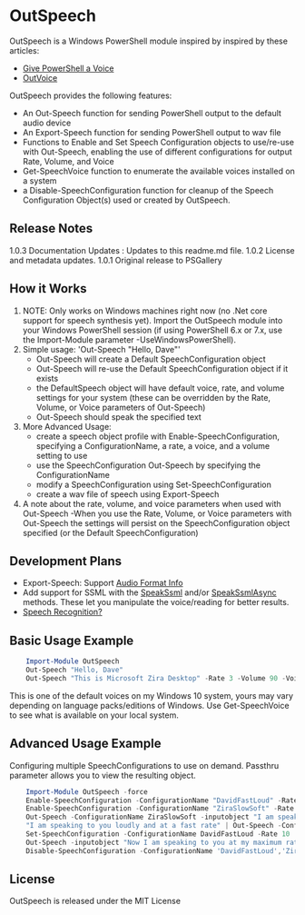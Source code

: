 # OutSpeech

OutSpeech is a Windows PowerShell module inspired by inspired by these articles:

- [Give PowerShell a Voice](https://learn-powershell.net/2013/12/04/give-powershell-a-voice-using-the-speechsynthesizer-class/)
- [OutVoice](https://gallery.technet.microsoft.com/scriptcenter/Out-Voice-1be16d5e)

OutSpeech provides the following features:

- An Out-Speech function for sending PowerShell output to the default audio device
- An Export-Speech function for sending PowerShell output to wav file
- Functions to Enable and Set Speech Configuration objects to use/re-use with Out-Speech, enabling the use of different configurations for output Rate, Volume, and Voice
- Get-SpeechVoice function to enumerate the available voices installed on a system
- a Disable-SpeechConfiguration function for cleanup of the Speech Configuration Object(s) used or created by OutSpeech.

## Release Notes

1.0.3 Documentation Updates : Updates to this readme.md file.
1.0.2 License and metadata updates.
1.0.1 Original release to PSGallery

## How it Works

1. NOTE: Only works on Windows machines right now (no .Net core support for speech synthesis yet).  Import the OutSpeech module into your Windows PowerShell session (if using PowerShell 6.x or 7.x, use the Import-Module parameter -UseWindowsPowerShell).
2. Simple usage: 'Out-Speech "Hello, Dave"'
   - Out-Speech will create a Default SpeechConfiguration object
   - Out-Speech will re-use the Default SpeechConfiguration object if it exists
   - the DefaultSpeech object will have default voice, rate, and volume settings for your system (these can be overridden by the Rate, Volume, or Voice parameters of Out-Speech)
   - Out-Speech should speak the specified text
3. More Advanced Usage:
   - create a speech object profile with Enable-SpeechConfiguration, specifying a ConfigurationName, a rate, a voice, and a volume setting to use
   - use the SpeechConfiguration Out-Speech by specifying the ConfigurationName
   - modify a SpeechConfiguration using Set-SpeechConfiguration
   - create a wav file of speech using Export-Speech
4. A note about the rate, volume, and voice parameters when used with Out-Speech
    -When you use the Rate, Volume, or Voice parameters with Out-Speech the settings will persist on the SpeechConfiguration object specified (or the Default SpeechConfiguration)

## Development Plans

- Export-Speech: Support [Audio Format Info](https://msdn.microsoft.com/en-us/library/ms586885(v=vs.110).aspx)
- Add support for SSML with the [SpeakSsml](http://www.w3.org/TR/speech-synthesis/) and/or [SpeakSsmlAsync](https://msdn.microsoft.com/en-us/library/office/hh361578(v=office.14).aspx) methods.  These let you manipulate the voice/reading for better results.
- [Speech Recognition?](https://gallery.technet.microsoft.com/scriptcenter/Fun-with-PowerShell-and-c59c3d4b#content)

## Basic Usage Example

```PowerShell
    Import-Module OutSpeech
    Out-Speech "Hello, Dave"
    Out-Speech "This is Microsoft Zira Desktop" -Rate 3 -Volume 90 -Voice "Microsoft Zira Desktop"
```

This is one of the default voices on my Windows 10 system, yours may vary depending on language packs/editions of Windows. Use Get-SpeechVoice to see what is available on your local system.

## Advanced Usage Example

Configuring multiple SpeechConfigurations to use on demand.  Passthru parameter allows you to view the resulting object.

```PowerShell
    Import-Module OutSpeech -force
    Enable-SpeechConfiguration -ConfigurationName "DavidFastLoud" -Rate 3 -Voice "Microsoft David Desktop" -Volume 100
    Enable-SpeechConfiguration -ConfigurationName "ZiraSlowSoft" -Rate -1 -Voice "Microsoft Zira Desktop" -Volume 20
    Out-Speech -ConfigurationName ZiraSlowSoft -inputobject "I am speaking to you slowly and not very loudly" -Synchronous
    "I am speaking to you loudly and at a fast rate" | Out-Speech -ConfigurationName DavidFastLoud -Synchronous
    Set-SpeechConfiguration -ConfigurationName DavidFastLoud -Rate 10
    Out-Speech -inputobject "Now I am speaking to you at my maximum rate." -ConfigurationName DavidFastLoud
    Disable-SpeechConfiguration -ConfigurationName 'DavidFastLoud','ZiraSlowSoft'
```

## License

OutSpeech is released under the MIT License
